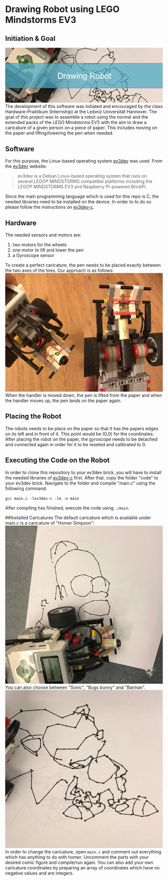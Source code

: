 # Drawing Robot using LEGO Mindstorms EV3
## Initiation & Goal
![header](images/header.jpg)
The development of this software was initiated and encouraged by the class Hardware-Praktikum (Internship) at the Leibniz Universität Hannover.
The goal of this project was to assemble a robot using the normal and the extended packs of the LEGO Mindstorms EV3 with the aim to draw a caricature of a given person on a piece of paper. This includes moving on the paper and lifting/lowering the pen when needed.

## Software
For this purpose, the Linux-based operating system [ev3dev](https://www.ev3dev.org) was used. From the [ev3dev](https://www.ev3dev.org) website:
> ev3dev is a Debian Linux-based operating system that runs on several LEGO® MINDSTORMS compatible platforms including the LEGO® MINDSTORMS EV3 and Raspberry Pi-powered BrickPi.

Since the main programming language which is used for this repo is C, the needed libraries need to be installed on the device. In order to to do so please follow the instructions on [ev3dev-c](https://github.com/in4lio/ev3dev-c).

## Hardware
The needed sensors and motors are:

1. two motors for the wheels
2. one motor to lift and lower the pen
3. a Gyroscope sensor

To create a perfect caricature, the pen needs to be placed exactly between the two axes of the tires. Our approach is as follows:
![Pen](images/pen.jpg)
When the handler is moved down, the pen is lifted from the paper and when the handler moves up, the pen lands on the paper again.

## Placing the Robot
The robots needs to be place on the paper so that it has the papers edges on its left and in front of it. This point would be (0,0) for the coordinates. After placing the robot on the paper, the gyroscope needs to be detached and connected again in order for it to be reseted and calibrated to 0.
## Executing the Code on the Robot
In order to clone this repository to your ev3dev brick, you will have to install the needed libraries of [ev3dev-c](https://github.com/in4lio/ev3dev-c) first.
After that, copy the folder "code" to your ev3dev brick.
Navigate to the folder and compile "main.c" using the following command:

`gcc main.c -lev3dev-c -lm -o main`

After compiling has finished, execute the code using `./main`.

##Installed Caricatures
The default caricature which is available under main.c is a caricature of "Homer Simpson":
![Homer](images/homer.jpg)
You can also choose between "Sonic", "Bugs bunny" and "Batman".
![Homer](images/sonic.jpg)
In order to change the caricature, open `main.c` and comment out everything which has anything to do with homer. Uncomment the parts with your desired comic figure and compile/run again.
You can also add your own caricature coordinates by preparing an array of coordinates which have no negative values and are integers.